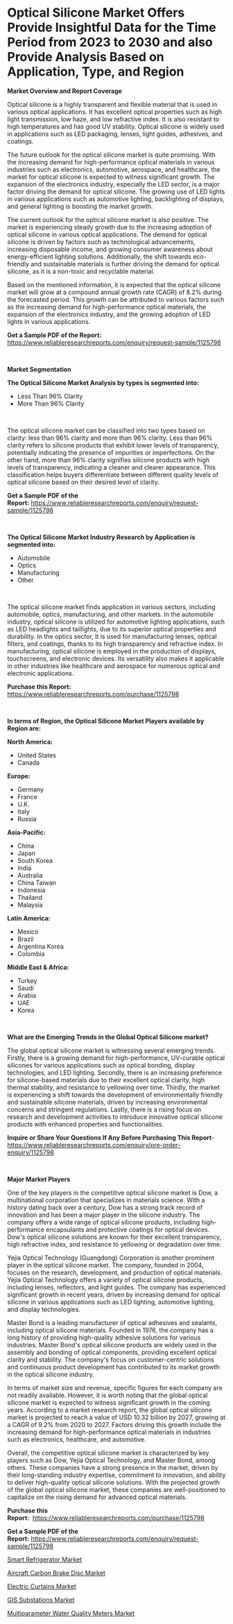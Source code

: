 <p><h1>Optical Silicone Market Offers Provide Insightful Data for the Time Period from 2023 to 2030 and also Provide Analysis Based on Application, Type, and Region</h1></p><p><strong>Market Overview and Report Coverage</strong></p>
<p><p>Optical silicone is a highly transparent and flexible material that is used in various optical applications. It has excellent optical properties such as high light transmission, low haze, and low refractive index. It is also resistant to high temperatures and has good UV stability. Optical silicone is widely used in applications such as LED packaging, lenses, light guides, adhesives, and coatings.</p><p>The future outlook for the optical silicone market is quite promising. With the increasing demand for high-performance optical materials in various industries such as electronics, automotive, aerospace, and healthcare, the market for optical silicone is expected to witness significant growth. The expansion of the electronics industry, especially the LED sector, is a major factor driving the demand for optical silicone. The growing use of LED lights in various applications such as automotive lighting, backlighting of displays, and general lighting is boosting the market growth.</p><p>The current outlook for the optical silicone market is also positive. The market is experiencing steady growth due to the increasing adoption of optical silicone in various optical applications. The demand for optical silicone is driven by factors such as technological advancements, increasing disposable income, and growing consumer awareness about energy-efficient lighting solutions. Additionally, the shift towards eco-friendly and sustainable materials is further driving the demand for optical silicone, as it is a non-toxic and recyclable material.</p><p>Based on the mentioned information, it is expected that the optical silicone market will grow at a compound annual growth rate (CAGR) of 8.2% during the forecasted period. This growth can be attributed to various factors such as the increasing demand for high-performance optical materials, the expansion of the electronics industry, and the growing adoption of LED lights in various applications.</p></p>
<p><strong>Get a Sample PDF of the Report:</strong> <a href="https://www.reliableresearchreports.com/enquiry/request-sample/1125798">https://www.reliableresearchreports.com/enquiry/request-sample/1125798</a></p>
<p>&nbsp;</p>
<p><strong>Market Segmentation</strong></p>
<p><strong>The Optical Silicone Market Analysis by types is segmented into:</strong></p>
<p><ul><li>Less Than 96% Clarity</li><li>More Than 96% Clarity</li></ul></p>
<p>&nbsp;</p>
<p><p>The optical silicone market can be classified into two types based on clarity: less than 96% clarity and more than 96% clarity. Less than 96% clarity refers to silicone products that exhibit lower levels of transparency, potentially indicating the presence of impurities or imperfections. On the other hand, more than 96% clarity signifies silicone products with high levels of transparency, indicating a cleaner and clearer appearance. This classification helps buyers differentiate between different quality levels of optical silicone based on their desired level of clarity.</p></p>
<p><strong>Get a Sample PDF of the Report:</strong>&nbsp;<a href="https://www.reliableresearchreports.com/enquiry/request-sample/1125798">https://www.reliableresearchreports.com/enquiry/request-sample/1125798</a></p>
<p>&nbsp;</p>
<p><strong>The Optical Silicone Market Industry Research by Application is segmented into:</strong></p>
<p><ul><li>Automobile</li><li>Optics</li><li>Manufacturing</li><li>Other</li></ul></p>
<p>&nbsp;</p>
<p><p>The optical silicone market finds application in various sectors, including automobile, optics, manufacturing, and other markets. In the automobile industry, optical silicone is utilized for automotive lighting applications, such as LED headlights and taillights, due to its superior optical properties and durability. In the optics sector, it is used for manufacturing lenses, optical filters, and coatings, thanks to its high transparency and refractive index. In manufacturing, optical silicone is employed in the production of displays, touchscreens, and electronic devices. Its versatility also makes it applicable in other industries like healthcare and aerospace for numerous optical and electronic applications.</p></p>
<p><strong>Purchase this Report:</strong>&nbsp; <a href="https://www.reliableresearchreports.com/purchase/1125798">https://www.reliableresearchreports.com/purchase/1125798</a></p>
<p>&nbsp;</p>
<p><strong>In terms of Region, the Optical Silicone Market Players available by Region are:</strong></p>
<p>
    <p> <strong> North America: </strong>
        <ul>
            <li>United States</li>
            <li>Canada</li>
        </ul>
        </p> 
    <p> <strong> Europe: </strong>
        <ul>
            <li>Germany</li>
            <li>France</li>
            <li>U.K.</li>
            <li>Italy</li>
            <li>Russia</li>
        </ul>
        </p> 
    <p> <strong> Asia-Pacific: </strong>
        <ul>
            <li>China</li>
            <li>Japan</li>
            <li>South Korea</li>
            <li>India</li>
            <li>Australia</li>
            <li>China Taiwan</li>
            <li>Indonesia</li>
            <li>Thailand</li>
            <li>Malaysia</li>
        </ul>
        </p> 
    <p> <strong> Latin America: </strong>
        <ul>
            <li>Mexico</li>
            <li>Brazil</li>
            <li>Argentina Korea</li>
            <li>Colombia</li>
        </ul>
        </p> 
    <p> <strong> Middle East & Africa: </strong>
        <ul>
            <li>Turkey</li>
            <li>Saudi</li>
            <li>Arabia</li>
            <li>UAE</li>
            <li>Korea</li>
        </ul>
    </p>
    </p>
<p>&nbsp;</p>
<p><strong>What are the Emerging Trends in the Global Optical Silicone market?</strong></p>
<p><p>The global optical silicone market is witnessing several emerging trends. Firstly, there is a growing demand for high-performance, UV-curable optical silicones for various applications such as optical bonding, display technologies, and LED lighting. Secondly, there is an increasing preference for silicone-based materials due to their excellent optical clarity, high thermal stability, and resistance to yellowing over time. Thirdly, the market is experiencing a shift towards the development of environmentally friendly and sustainable silicone materials, driven by increasing environmental concerns and stringent regulations. Lastly, there is a rising focus on research and development activities to introduce innovative optical silicone products with enhanced properties and functionalities.</p></p>
<p><strong>Inquire or Share Your Questions If Any Before Purchasing This Report</strong>- <a href="https://www.reliableresearchreports.com/enquiry/pre-order-enquiry/1125798">https://www.reliableresearchreports.com/enquiry/pre-order-enquiry/1125798</a></p>
<p>&nbsp;</p>
<p><strong>Major Market Players</strong></p>
<p><p>One of the key players in the competitive optical silicone market is Dow, a multinational corporation that specializes in materials science. With a history dating back over a century, Dow has a strong track record of innovation and has been a major player in the silicone industry. The company offers a wide range of optical silicone products, including high-performance encapsulants and protective coatings for optical devices. Dow's optical silicone solutions are known for their excellent transparency, high refractive index, and resistance to yellowing or degradation over time.</p><p>Yejia Optical Technology (Guangdong) Corporation is another prominent player in the optical silicone market. The company, founded in 2004, focuses on the research, development, and production of optical materials. Yejia Optical Technology offers a variety of optical silicone products, including lenses, reflectors, and light guides. The company has experienced significant growth in recent years, driven by increasing demand for optical silicone in various applications such as LED lighting, automotive lighting, and display technologies.</p><p>Master Bond is a leading manufacturer of optical adhesives and sealants, including optical silicone materials. Founded in 1976, the company has a long history of providing high-quality adhesive solutions for various industries. Master Bond's optical silicone products are widely used in the assembly and bonding of optical components, providing excellent optical clarity and stability. The company's focus on customer-centric solutions and continuous product development has contributed to its market growth in the optical silicone industry.</p><p>In terms of market size and revenue, specific figures for each company are not readily available. However, it is worth noting that the global optical silicone market is expected to witness significant growth in the coming years. According to a market research report, the global optical silicone market is projected to reach a value of USD 10.32 billion by 2027, growing at a CAGR of 9.2% from 2020 to 2027. Factors driving this growth include the increasing demand for high-performance optical materials in industries such as electronics, healthcare, and automotive.</p><p>Overall, the competitive optical silicone market is characterized by key players such as Dow, Yejia Optical Technology, and Master Bond, among others. These companies have a strong presence in the market, driven by their long-standing industry expertise, commitment to innovation, and ability to deliver high-quality optical silicone solutions. With the projected growth of the global optical silicone market, these companies are well-positioned to capitalize on the rising demand for advanced optical materials.</p></p>
<p><strong>Purchase this Report:</strong>&nbsp;&nbsp;<a href="https://www.reliableresearchreports.com/purchase/1125798">https://www.reliableresearchreports.com/purchase/1125798</a></p>
<p></p>
<p><strong>Get a Sample PDF of the Report:</strong>&nbsp;<a href="https://www.reliableresearchreports.com/enquiry/request-sample/1125798">https://www.reliableresearchreports.com/enquiry/request-sample/1125798</a></p>
<p><p><a href="https://medium.com/@josueherzog/smart-refrigerator-market-competitive-analysis-market-trends-and-forecast-to-2030-d94452779da6">Smart Refrigerator Market</a></p><p><a href="https://medium.com/@freedayundt/aircraft-carbon-brake-disc-market-focuses-on-market-share-size-and-projected-forecast-till-2030-a2f5b040d736">Aircraft Carbon Brake Disc Market</a></p><p><a href="https://medium.com/@isomgleason/decoding-electric-curtains-market-metrics-market-share-trends-and-growth-patterns-9f7313c0682c">Electric Curtains Market</a></p><p><a href="https://medium.com/@elsahermann/gis-substations-market-insight-market-trends-growth-forecasted-from-2023-to-2030-a4312d76c4e6">GIS Substations Market</a></p><p><a href="https://medium.com/@nayelibosco/decoding-multiparameter-water-quality-meters-market-metrics-market-share-trends-and-growth-be0fc4db8c3f">Multiparameter Water Quality Meters Market</a></p></p>